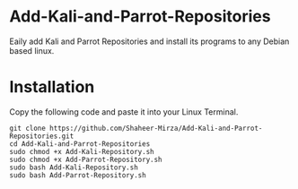 # Add-Kali-and-Parrot-Repositories
Eaily add Kali and Parrot Repositories and install its programs to any Debian based linux.
# Installation
Copy the following code and paste it into your Linux Terminal.

```
git clone https://github.com/Shaheer-Mirza/Add-Kali-and-Parrot-Repositories.git
cd Add-Kali-and-Parrot-Repositories
sudo chmod +x Add-Kali-Repository.sh
sudo chmod +x Add-Parrot-Repository.sh
sudo bash Add-Kali-Repository.sh
sudo bash Add-Parrot-Repository.sh
```
